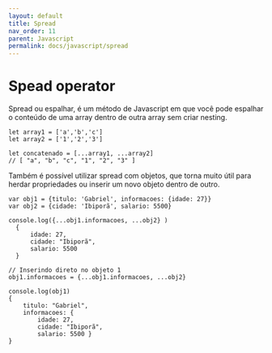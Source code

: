 ```yaml
---
layout: default
title: Spread
nav_order: 11
parent: Javascript
permalink: docs/javascript/spread
---
```


# Spead operator

Spread ou espalhar, é um método de Javascript em que você pode espalhar o conteúdo de uma array dentro de outra array sem criar nesting.

```
let array1 = ['a','b','c']
let array2 = ['1','2','3']

let concatenado = [...array1, ...array2]
// [ "a", "b", "c", "1", "2", "3" ]
```

Também é possível utilizar spread com objetos, que torna muito útil para herdar propriedades ou inserir um novo objeto dentro de outro.

```
var obj1 = {titulo: 'Gabriel', informacoes: {idade: 27}}
var obj2 = {cidade: 'Ibiporã', salario: 5500}

console.log({...obj1.informacoes, ...obj2} )
  { 
      idade: 27, 
      cidade: "Ibiporã", 
      salario: 5500 
  }

// Inserindo direto no objeto 1
obj1.informacoes = {...obj1.informacoes, ...obj2}

console.log(obj1)
{
    titulo: "Gabriel",
    informacoes: { 
        idade: 27, 
        cidade: "Ibiporã", 
        salario: 5500 }
​}
```